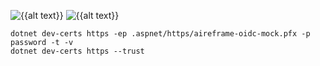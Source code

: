 ![{{alt text}}](https://github.com/dannyheard7/cycling-buddies/workflows/Terraform%20CI/badge.svg)
![{{alt text}}](https://github.com/dannyheard7/cycling-buddies/workflows/Deploy%20-%20Production/badge.svg)

```
dotnet dev-certs https -ep .aspnet/https/aireframe-oidc-mock.pfx -p password -t -v
dotnet dev-certs https --trust
```

